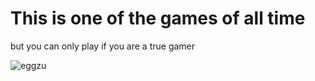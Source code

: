 # This is one of the games of all time
but you can only play if you are a true gamer


![eggzu](https://user-images.githubusercontent.com/54690836/230708581-0a855ecf-2eed-4561-9281-9189838da16e.png)
